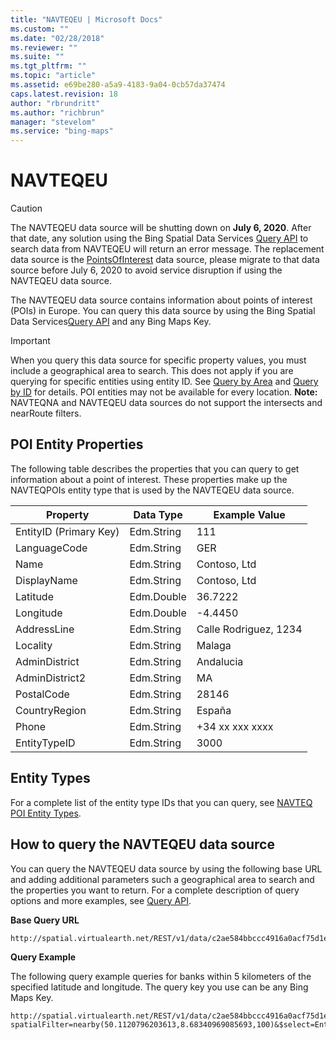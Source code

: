 ```yaml
---
title: "NAVTEQEU | Microsoft Docs"
ms.custom: ""
ms.date: "02/28/2018"
ms.reviewer: ""
ms.suite: ""
ms.tgt_pltfrm: ""
ms.topic: "article"
ms.assetid: e69be280-a5a9-4183-9a04-0cb57da37474
caps.latest.revision: 18
author: "rbrundritt"
ms.author: "richbrun"
manager: "stevelom"
ms.service: "bing-maps"
---
```


# NAVTEQEU

> [!CAUTION]
> The NAVTEQEU data source will be shutting down on **July 6, 2020**. After that date, any solution using the Bing Spatial Data Services [Query API](../query-api/index.md) to search data from NAVTEQEU will return an error message. The replacement data source is the [PointsOfInterest](../public-data-sources/pointsofinterest.md) data source, please migrate to that data source before July 6, 2020 to avoid service disruption if using the NAVTEQEU data source.

The NAVTEQEU data source contains information about points of interest (POIs) in Europe. You can query this data source by using the Bing Spatial Data Services[Query API](../query-api/index.md) and any Bing Maps Key.
  
> [!IMPORTANT]
>  When you query this data source for specific property values, you must include a geographical area to search. This does not apply if you are querying for specific entities using entity ID. See [Query by Area](../query-api/query-by-area.md) and [Query by ID](../query-api/query-by-id.md) for details. POI entities may not be available for every location. **Note:**  NAVTEQNA and NAVTEQEU data sources do not support the intersects and nearRoute filters.  
  
## POI Entity Properties

The following table describes the properties that you can query to get information about a point of interest. These properties make up the NAVTEQPOIs entity type that is used by the NAVTEQEU data source.  
  
|Property|Data Type|Example Value|  
|--------------|---------------|-------------------|  
|EntityID (Primary Key)|Edm.String|111|  
|LanguageCode|Edm.String|GER|  
|Name|Edm.String|Contoso, Ltd|  
|DisplayName|Edm.String|Contoso, Ltd|  
|Latitude|Edm.Double|36.7222|  
|Longitude|Edm.Double|-4.4450|  
|AddressLine|Edm.String|Calle Rodriguez, 1234|  
|Locality|Edm.String|Malaga|  
|AdminDistrict|Edm.String|Andalucia|  
|AdminDistrict2|Edm.String|MA|  
|PostalCode|Edm.String|28146|  
|CountryRegion|Edm.String|España|  
|Phone|Edm.String|+34 xx xxx xxxx|  
|EntityTypeID|Edm.String|3000|  
  
## Entity Types  
 For a complete list of the entity type IDs that you can query, see [NAVTEQ POI Entity Types](../public-data-sources/navteq-poi-entity-types.md).  
  
## How to query the NAVTEQEU data source  
 You can query the NAVTEQEU data source by using the following base URL and adding additional parameters such a geographical area to search and the properties you want to return. For a complete description of query options and more examples, see [Query API](../query-api/index.md).  
  
 **Base Query URL**  
  
```url
http://spatial.virtualearth.net/REST/v1/data/c2ae584bbccc4916a0acf75d1e6947b4/NavteqEU/NavteqPOIs  
```  
  
 **Query Example**  
  
 The following query example queries for banks within 5 kilometers of the specified latitude and longitude. The query key you use can be any Bing Maps Key.  
  
```url
http://spatial.virtualearth.net/REST/v1/data/c2ae584bbccc4916a0acf75d1e6947b4/NavteqEU/NavteqPOIs?spatialFilter=nearby(50.1120796203613,8.68340969085693,100)&$select=EntityID,Latitude,Longitude,DisplayName,__Distance,LanguageCode&$top=3&key=anyBingMapsKey  
```
